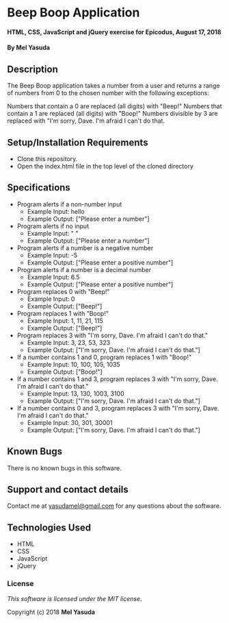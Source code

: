 # Beep Boop Application

#### HTML, CSS, JavaScript and jQuery exercise for Epicodus, August 17, 2018

#### By **Mel Yasuda**

## Description

The Beep Boop application takes a number from a user and returns a range of numbers from 0 to the chosen number with the following exceptions:

Numbers that contain a 0 are replaced (all digits) with "Beep!"
Numbers that contain a 1 are replaced (all digits) with "Boop!"
Numbers divisible by 3 are replaced with "I'm sorry, Dave. I'm afraid I can't do that.

## Setup/Installation Requirements

* Clone this repository.
* Open the index.html file in the top level of the cloned directory

## Specifications
* Program alerts if a non-number input
  * Example Input: hello
  * Example Output: ["Please enter a number"]
* Program alerts if no input
  * Example Input: " "
  * Example Output: ["Please enter a number"]
* Program alerts if a number is a negative number
  * Example Input: -5
  * Example Output: ["Please enter a positive number"]
* Program alerts if a number is a decimal number
  * Example Input: 6.5
  * Example Output: ["Please enter a positive number"]
* Program replaces 0 with "Beep!"
  * Example Input: 0
  * Example Output: ["Beep!"]
* Program replaces 1 with "Boop!"
  * Example Input: 1, 11, 21, 115
  * Example Output: ["Beep!"]
* Program replaces 3 with "I'm sorry, Dave. I'm afraid I can't do that."
  * Example Input: 3, 23, 53, 323
  * Example Output: ["I'm sorry, Dave. I'm afraid I can't do that."]
* If a number contains 1 and 0, program replaces 1 with "Boop!"
  * Example Input: 10, 100, 105, 1035
  * Example Output: ["Boop!"]
* If a number contains 1 and 3, program replaces 3 with "I'm sorry, Dave. I'm afraid I can't do that."
  * Example Input: 13, 130, 1003, 3100
  * Example Output: ["I'm sorry, Dave. I'm afraid I can't do that."]
* If a number contains 0 and 3, program replaces 3 with "I'm sorry, Dave. I'm afraid I can't do that."
  * Example Input: 30, 301, 30001
  * Example Output: ["I'm sorry, Dave. I'm afraid I can't do that."]


## Known Bugs

There is no known bugs in this software.

## Support and contact details

Contact me at yasudamel@gmail.com for any questions about the software.

## Technologies Used

 * HTML
 * CSS
 * JavaScript
 * jQuery

### License

*This software is licensed under the MIT license.*

Copyright (c) 2018 **Mel Yasuda**
